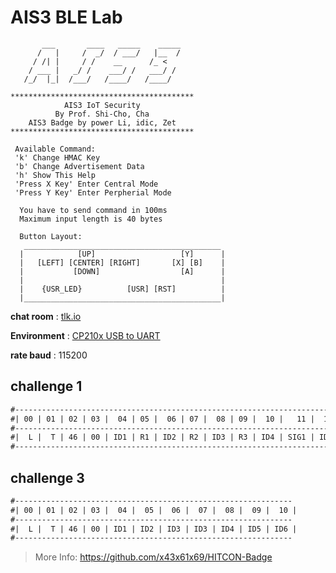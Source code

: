 # AIS3 BLE Lab

```
       ___       ____   _____    _____
      /   |     /  _/  / ___/   |__  /
     / /| |     / /    __      /_ <
    / ___ |   _/ /    ___/ /   ___/ /
   /_/  |_|  /___/   /____/   /____/

*****************************************
            AIS3 IoT Security
          By Prof. Shi-Cho, Cha
    AIS3 Badge by power Li, idic, Zet
*****************************************

 Available Command:
 'k' Change HMAC Key
 'b' Change Advertisement Data
 'h' Show This Help
 'Press X Key' Enter Central Mode
 'Press Y Key' Enter Perpherial Mode

  You have to send command in 100ms
  Maximum input length is 40 bytes

  Button Layout:
   ____________________________________________
  |            [UP]                   [Y]      |
  |   [LEFT] [CENTER] [RIGHT]       [X] [B]    |
  |           [DOWN]                  [A]      |
  |                                            |
  |    {USR_LED}          [USR] [RST]          |
  |____________________________________________|
```


**chat room** : [tlk.io](https://tlk.io/ais3_2017_ble)

**Environment** : [CP210x USB to UART](https://www.silabs.com/products/development-tools/software/usb-to-uart-bridge-vcp-drivers)

**rate baud** : 115200

## challenge 1

``` diff
#---------------------------------------------------------------------------------------------
#| 00 | 01 | 02 | 03 |  04 | 05 |  06 | 07 |  08 | 09 |  10 |   11 |  12 |   13 |  14 |   15 |
#---------------------------------------------------------------------------------------------
#|  L |  T | 46 | 00 | ID1 | R1 | ID2 | R2 | ID3 | R3 | ID4 | SIG1 | ID5 | SIG2 | ID6 | SIG3 |
#---------------------------------------------------------------------------------------------
```

## challenge 3

```diff
#--------------------------------------------------------------
#| 00 | 01 | 02 | 03 |  04 |  05 |  06 |  07 |  08 |  09 |  10 |
#--------------------------------------------------------------
#|  L |  T | 46 | 00 | ID1 | ID2 | ID3 | ID3 | ID4 | ID5 | ID6 |
#--------------------------------------------------------------
```


> More Info: https://github.com/x43x61x69/HITCON-Badge
